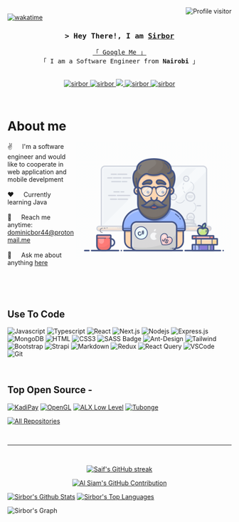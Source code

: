 <!--
<h2 align="center">
  Welcome to sirbor World!
  <img src="https://media.giphy.com/media/hvRJCLFzcasrR4ia7z/giphy.gif" width="28">
</h2>
-->

<!--
<p align="center">
  <a href="https://github.com/sirbor"><img src="https://readme-typing-svg.herokuapp.com/?lines=Self%20Taught%20Programmer;Front%20End%20Developer;1.5%2B%20years%20of%20coding%20experience;Always%20learning%20new%20things&center=true&width=380&height=45"></a>
</p>

 -->

<a href="https://komarev.com/ghpvc/?username=sirbor">
  <img align="right" src="https://komarev.com/ghpvc/?username=sirbor&label=Visitors&color=0e75b6&style=flat" alt="Profile visitor" />
</a>


[![wakatime](https://wakatime.com/badge/user/eebb3dd8-d9b2-40de-9b88-6fd6cac99dbc.svg)](https://wakatime.com/@eebb3dd8-d9b2-40de-9b88-6fd6cac99dbc)

<!-- Intro  -->
<h3 align="center">
        <samp>&gt; Hey There!, I am
                <b><a target="_blank" href="https://sirbor.tech">Sirbor</a></b>
        </samp>
</h3>


<p align="center"> 
  <samp>
    <a href="https://www.google.com/search?q=Sirbor">「 Google Me 」</a>
    <br>
    「 I am a Software Engineer from <b>Nairobi</b> 」
    <br>
    <br>
  </samp>
</p>

<p align="center">
 <a href="https://sirbor.tech" target="blank">
  <img src="https://img.shields.io/badge/Website-DC143C?style=for-the-badge&logo=medium&logoColor=white" alt="sirbor" />
 </a>
 <a href="https://linkedin.com/in/dominicbor" target="_blank">
  <img src="https://img.shields.io/badge/LinkedIn-0077B5?style=for-the-badge&logo=linkedin&logoColor=white" alt="sirbor"/>
 </a>
 <!-- <a href="https://dev.to/sirbor" target="_blank">
  <img src="https://img.shields.io/badge/dev.to-0A0A0A?style=for-the-badge&logo=dev.to&logoColor=white" alt="sirbor" />
 </a> -->
 <a href="https://twitter.com/sirbor_" target="_blank">
  <img src="https://img.shields.io/badge/Twitter-1DA1F2?style=for-the-badge&logo=twitter&logoColor=white" />
 </a>
 <a href="https://gitlab.com/sirbor" target="_blank">
  <img src="https://img.shields.io/badge/Gitlab-fe4164?style=for-the-badge&logo=gitlab&logoColor=white" alt="sirbor" />
 </a> 
 <a href="https://stackoverflow.com/users/15530174/sirbor" target="_blank">
  <img src="https://img.shields.io/badge/Stackoverflow-20BEFF?&style=for-the-badge&logo=dev&logoColor=white" alt="sirbor"  />
  </a> 
</p>
<br />

<!-- About Section -->
 # About me
 
<p>
 <img align="right" width="350" src="/assets/programmer.gif" alt="Coding gif" />
  
 ✌️ &emsp; I'm a software engineer and would like to cooperate in web application and mobile develpment <br/><br/>
 ❤️ &emsp; Currently learning Java <br/><br/>
 📧 &emsp; Reach me anytime: dominicbor44@protonmail.me<br/><br/>
 💬 &emsp; Ask me about anything [here](https://github.com/sirbor/sirbor/issues)

</p>

<br/>
<br/>
<br/>

## Use To Code

![Javascript](https://img.shields.io/badge/Javascript-F0DB4F?style=for-the-badge&labelColor=black&logo=javascript&logoColor=F0DB4F)
![Typescript](https://img.shields.io/badge/Typescript-007acc?style=for-the-badge&labelColor=black&logo=typescript&logoColor=007acc)
![React](https://img.shields.io/badge/-React-61DBFB?style=for-the-badge&labelColor=black&logo=react&logoColor=61DBFB)
![Next.js](https://img.shields.io/badge/next.js-000000?style=for-the-badge&logo=nextdotjs&logoColor=white)
![Nodejs](https://img.shields.io/badge/Nodejs-3C873A?style=for-the-badge&labelColor=black&logo=node.js&logoColor=3C873A)
![Express.js](https://img.shields.io/badge/Express.js-000000?style=for-the-badge&logo=express&logoColor=white)
![MongoDB](https://img.shields.io/badge/MongoDB-4EA94B?style=for-the-badge&logo=mongodb&logoColor=white)
![HTML](https://img.shields.io/badge/HTML5-E34F26?style=for-the-badge&logo=html5&logoColor=white)
![CSS3](https://img.shields.io/badge/CSS3-1572B6?style=for-the-badge&logo=css3&logoColor=white)
![SASS Badge](https://img.shields.io/badge/Sass-CC6699?style=for-the-badge&logo=sass&logoColor=white)
![Ant-Design](https://img.shields.io/badge/AntDesign-0170FE?style=for-the-badge&logo=antdesign&logoColor=white)
![Tailwind](https://img.shields.io/badge/Tailwind_CSS-092749?style=for-the-badge&logo=tailwindcss&logoColor=06B6D4&labelColor=000000)
![Bootstrap](https://img.shields.io/badge/Bootstrap-563D7C?style=for-the-badge&logo=bootstrap&logoColor=white)
![Strapi](https://img.shields.io/badge/strapi-2E7EEA?style=for-the-badge&logo=strapi&logoColor=white)
![Markdown](https://img.shields.io/badge/Markdown-000000?style=for-the-badge&logo=markdown&logoColor=white)
![Redux](https://img.shields.io/badge/Redux-593D88?style=for-the-badge&logo=redux&logoColor=white)
![React Query](https://img.shields.io/badge/-React_Query-FF4154?style=for-the-badge&logo=react%20query&logoColor=white)
![VSCode](https://img.shields.io/badge/Visual_Studio-0078d7?style=for-the-badge&logo=visual%20studio&logoColor=white)
![Git](https://img.shields.io/badge/Git-F05032?style=for-the-badge&logo=git&logoColor=white)

<br/>

## Top Open Source -
[![KadiPay](https://github-readme-stats.vercel.app/api/pin/?username=sirbor&repo=KadiPay&border_color=7F3FBF&bg_color=0D1117&title_color=C9D1D9&text_color=8B949E&icon_color=7F3FBF)](https://github.com/sirbor/KadiPay)
[![OpenGL](https://github-readme-stats.vercel.app/api/pin/?username=sirbor&repo=PolygonOpenglProjects&border_color=7F3FBF&bg_color=0D1117&title_color=C9D1D9&text_color=8B949E&icon_color=7F3FBF)](https://github.com/sirbor/PolygonOpenglProjects)
[![ALX Low Level](https://github-readme-stats.vercel.app/api/pin/?username=sirbor&repo=alx-low_level_programming&border_color=7F3FBF&bg_color=0D1117&title_color=C9D1D9&text_color=8B949E&icon_color=7F3FBF)](https://github.com/sirbor/alx-low_level_programming)
[![Tubonge](https://github-readme-stats.vercel.app/api/pin/?username=sirbor&repo=Bus-Reservation-System&border_color=7F3FBF&bg_color=0D1117&title_color=C9D1D9&text_color=8B949E&icon_color=7F3FBF)](https://github.com/sirbor/Bus-Reservation-System)

<p align="left">
  <a href="https://github.com/sirbor?tab=repositories" target="_blank"><img alt="All Repositories" title="All Repositories" src="https://img.shields.io/badge/-All%20Repos-2962FF?style=for-the-badge&logo=koding&logoColor=white"/></a>
</p>

<br/>
<hr/>
<br/>

<p align="center">
  <a href="https://github.com/sirbor">
    <img src="https://github-readme-streak-stats.herokuapp.com/?user=sirbor&theme=radical&border=7F3FBF&background=0D1117" alt="Saif's GitHub streak"/>
  </a>
</p>

<p align="center">
  <a href="https://github.com/sirbor">
    <img src="https://github-profile-summary-cards.vercel.app/api/cards/profile-details?username=sirbor&theme=radical" alt="Al Siam's GitHub Contribution"/>
  </a>
</p>

<a> 
    <a href="https://github.com/sirbor"><img alt="Sirbor's Github Stats" src="https://denvercoder1-github-readme-stats.vercel.app/api?username=sirbor&show_icons=true&count_private=true&theme=react&border_color=7F3FBF&bg_color=0D1117&title_color=F85D7F&icon_color=F8D866" height="192px" width="49.5%"/></a>
  <a href="https://github.com/sirbor"><img alt="Sirbor's Top Languages" src="https://denvercoder1-github-readme-stats.vercel.app/api/top-langs/?username=sirbor&langs_count=8&layout=compact&theme=react&border_color=7F3FBF&bg_color=0D1117&title_color=F85D7F&icon_color=F8D866" height="192px" width="49.5%"/></a>
  <br/>
</a>


![Sirbor's Graph](https://github-readme-activity-graph.vercel.app/graph?username=sirbor&custom_title=%20Sirbor's%20GitHub%20Activity%20Graph&bg_color=0D1117&color=7F3FBF&line=7F3FBF&point=7F3FBF&area_color=FFFFFF&title_color=FFFFFF&area=true)
